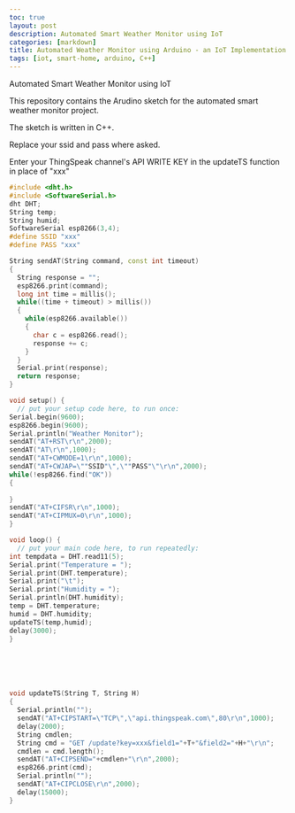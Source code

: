 ```yaml
---
toc: true
layout: post
description: Automated Smart Weather Monitor using IoT
categories: [markdown]
title: Automated Weather Monitor using Arduino - an IoT Implementation
tags: [iot, smart-home, arduino, C++]
---
```




Automated Smart Weather Monitor using IoT

This repository contains the Arudino sketch for the automated smart weather monitor project.

The sketch is written in C++.

Replace your ssid and pass where asked.

Enter your ThingSpeak channel's API WRITE KEY in the updateTS function in place of "xxx"

```c++
#include <dht.h>
#include <SoftwareSerial.h>
dht DHT;
String temp;
String humid;
SoftwareSerial esp8266(3,4);
#define SSID "xxx"
#define PASS "xxx"

String sendAT(String command, const int timeout)
{
  String response = "";
  esp8266.print(command);
  long int time = millis();
  while((time + timeout) > millis())
  {
    while(esp8266.available())
    {
      char c = esp8266.read();
      response += c;
    }
  }
  Serial.print(response);
  return response;
}

void setup() {
  // put your setup code here, to run once:
Serial.begin(9600);
esp8266.begin(9600);
Serial.println("Weather Monitor");
sendAT("AT+RST\r\n",2000);
sendAT("AT\r\n",1000);
sendAT("AT+CWMODE=1\r\n",1000);
sendAT("AT+CWJAP=\""SSID"\",\""PASS"\"\r\n",2000);
while(!esp8266.find("OK"))
{
  
}
sendAT("AT+CIFSR\r\n",1000);
sendAT("AT+CIPMUX=0\r\n",1000);
}

void loop() {
  // put your main code here, to run repeatedly:
int tempdata = DHT.read11(5);
Serial.print("Temperature = ");
Serial.print(DHT.temperature);
Serial.print("\t");
Serial.print("Humidity = ");
Serial.println(DHT.humidity);
temp = DHT.temperature;
humid = DHT.humidity;
updateTS(temp,humid);
delay(3000);
}






void updateTS(String T, String H)
{
  Serial.println("");
  sendAT("AT+CIPSTART=\"TCP\",\"api.thingspeak.com\",80\r\n",1000);
  delay(2000);
  String cmdlen;
  String cmd = "GET /update?key=xxx&field1="+T+"&field2="+H+"\r\n";
  cmdlen = cmd.length();
  sendAT("AT+CIPSEND="+cmdlen+"\r\n",2000);
  esp8266.print(cmd);
  Serial.println("");
  sendAT("AT+CIPCLOSE\r\n",2000);
  delay(15000);
}
```